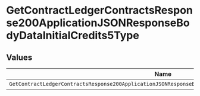 # GetContractLedgerContractsResponse200ApplicationJSONResponseBodyDataInitialCredits5Type


## Values

| Name                                                                                                    | Value                                                                                                   |
| ------------------------------------------------------------------------------------------------------- | ------------------------------------------------------------------------------------------------------- |
| `GetContractLedgerContractsResponse200ApplicationJSONResponseBodyDataInitialCredits5TypeCreditCredited` | CREDIT_CREDITED                                                                                         |